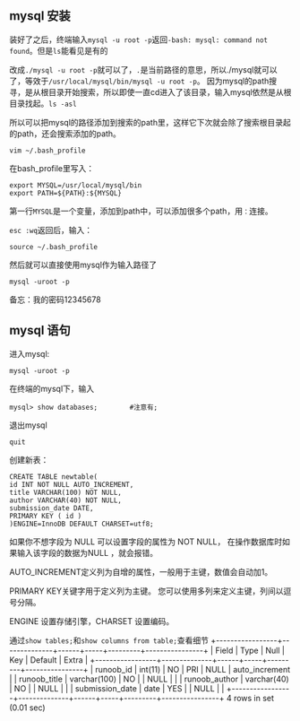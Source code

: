 ## mysql 安装
装好了之后，终端输入```mysql -u root -p```返回```-bash: mysql: command not found```。但是```ls```能看见是有的

改成```./mysql -u root -p```就可以了，```.```是当前路径的意思，所以./mysql就可以了，等效于```/usr/local/mysql/bin/mysql -u root -p```。
因为mysql的path搜寻，是从根目录开始搜索，所以即使一直cd进入了该目录，输入mysql依然是从根目录找起。```ls -asl```

所以可以把mysql的路径添加到搜索的path里，这样它下次就会除了搜索根目录起的path，还会搜索添加的path。

    vim ~/.bash_profile
在bash_profile里写入：


    export MYSQL=/usr/local/mysql/bin
    export PATH=${PATH}:${MYSQL}

第一行```MYSQL```是一个变量，添加到path中，可以添加很多个path，用```：```连接。

```esc :wq```返回后，输入：

    source ~/.bash_profile 
    
然后就可以直接使用mysql作为输入路径了

    mysql -uroot -p


备忘：我的密码12345678


## mysql 语句

进入mysql:

    mysql -uroot -p
在终端的mysql下，输入

    mysql> show databases;        #注意有;
退出mysql

    quit
 创建新表：
 
    CREATE TABLE newtable(
    id INT NOT NULL AUTO_INCREMENT,
    title VARCHAR(100) NOT NULL,
    author VARCHAR(40) NOT NULL,
    submission_date DATE,
    PRIMARY KEY ( id )
    )ENGINE=InnoDB DEFAULT CHARSET=utf8;
如果你不想字段为 NULL 可以设置字段的属性为 NOT NULL， 在操作数据库时如果输入该字段的数据为NULL ，就会报错。

AUTO_INCREMENT定义列为自增的属性，一般用于主键，数值会自动加1。

PRIMARY KEY关键字用于定义列为主键。 您可以使用多列来定义主键，列间以逗号分隔。

ENGINE 设置存储引擎，CHARSET 设置编码。

通过```show tables;```和```show columns from table;```查看细节
+-----------------+--------------+------+-----+---------+----------------+
| Field           | Type         | Null | Key | Default | Extra          |
+-----------------+--------------+------+-----+---------+----------------+
| runoob_id       | int(11)      | NO   | PRI | NULL    | auto_increment |
| runoob_title    | varchar(100) | NO   |     | NULL    |                |
| runoob_author   | varchar(40)  | NO   |     | NULL    |                |
| submission_date | date         | YES  |     | NULL    |                |
+-----------------+--------------+------+-----+---------+----------------+
4 rows in set (0.01 sec)

